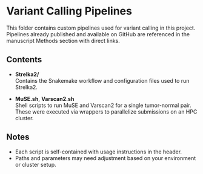 # Variant Calling Pipelines

This folder contains custom pipelines used for variant calling in this project. Pipelines already published and available on GitHub are referenced in the manuscript Methods section with direct links.

## Contents

- **Strelka2/**  
  Contains the Snakemake workflow and configuration files used to run Strelka2.

- **MuSE.sh**, **Varscan2.sh**  
  Shell scripts to run MuSE and Varscan2 for a single tumor-normal pair. These were executed via wrappers to parallelize submissions on an HPC cluster.

## Notes

- Each script is self-contained with usage instructions in the header.
- Paths and parameters may need adjustment based on your environment or cluster setup.
